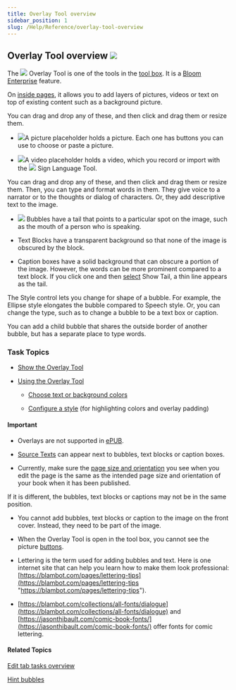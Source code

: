 ```yaml
---
title: Overlay Tool overview
sidebar_position: 1
slug: /Help/Reference/overlay-tool-overview
---
```


## Overlay Tool overview ![](/ref-docs-assets/images/Concepts/BloomEnterpriseServiceICON.png)

The ![](/ref-docs-assets/images/Tasks/Edit_tasks/Overlay_Tool/Overlay%20Tool%20Icon.png) Overlay Tool is one of the tools in the [tool box](../../../Concepts/Tool_Box.md). It is a [Bloom Enterprise](../Enterprise/EnterpriseRequired.md) feature.

On [inside pages](../../../Concepts/Inside_pages.md), it allows you to add layers of pictures, videos or text on top of existing content such as a background picture.

You can drag and drop any of these, and then click and drag them or resize them.

-    ![](/ref-docs-assets/images/Tasks/Edit_tasks/Overlay_Tool/Image%20place%20holder%20Overlay.png)A picture placeholder holds a picture. Each one has buttons you can use to choose or paste a picture.
    
-    ![](/ref-docs-assets/images/Tasks/Edit_tasks/Overlay_Tool/VideoOverlay.png)A video placeholder holds a video, which you record or import with the ![](/ref-docs-assets/images/Tasks/Edit_tasks/Sign_Language_Tool/VideoPlaceHolderSMALLblue.png) Sign Language Tool.
    

You can drag and drop any of these, and then click and drag them or resize them. Then, you can type and format words in them. They give voice to a narrator or to the thoughts or dialog of characters. Or, they add descriptive text to the image.

-    ![](/ref-docs-assets/images/Tasks/Edit_tasks/Overlay_Tool/Speach%20Bubble.png) Bubbles have a tail that points to a particular spot on the image, such as the mouth of a person who is speaking.
    
-   Text Blocks have a transparent background so that none of the image is obscured by the block.
    
-   Caption boxes have a solid background that can obscure a portion of the image. However, the words can be more prominent compared to a text block. If you click one and then [select](Using_the_Overlay_Tool.md) Show Tail, a thin line appears as the tail.
    

The Style control lets you change for shape of a bubble. For example, the Ellipse style elongates the bubble compared to Speech style. Or, you can change the type, such as to change a bubble to be a text box or caption.

You can add a child bubble that shares the outside border of another bubble, but has a separate place to type words.

### Task Topics

-   [Show the Overlay Tool](Show_the_Overlay_Tool.md)
    
-   [Using the Overlay Tool](Using_the_Overlay_Tool.md)
    
    -   [Choose text or background colors](Choose_text_or_background_colors.md)
        
    -   [Configure a style](../../Basic_tasks/Formatting_text/Configure_a_style.md) (for highlighting colors and overlay padding)
        

#### Important

-   Overlays are not supported in [ePUB](../../../Concepts/EPUB.md).
    
-   [Source Texts](../../../Concepts/Source_text.md) can appear next to bubbles, text blocks or caption boxes.
    
-   Currently, make sure the [page size and orientation](../../../User_Interface/Toolbar/Edit_tab_toolbar.md) you see when you edit the page is the same as the intended page size and orientation of your book when it has been published.
    

If it is different, the bubbles, text blocks or captions may not be in the same position.

-   You cannot add bubbles, text blocks or caption to the image on the front cover. Instead, they need to be part of the image.
    
-   When the Overlay Tool is open in the tool box, you cannot see the picture [buttons](../../../Concepts/Picture.md).
    
-   Lettering is the term used for adding bubbles and text. Here is one internet site that can help you learn how to make them look professional: [https://blambot.com/pages/lettering-tips](https://blambot.com/pages/lettering-tips "https://blambot.com/pages/lettering-tips").
    
-   [https://blambot.com/collections/all-fonts/dialogue](https://blambot.com/collections/all-fonts/dialogue) and [https://jasonthibault.com/comic-book-fonts/](https://jasonthibault.com/comic-book-fonts/) offer fonts for comic lettering.
    

#### Related Topics

[Edit tab tasks overview](../Edit_tasks_overview.md)

[Hint bubbles](../Using_the_Hint_Bubbles_tab.md)